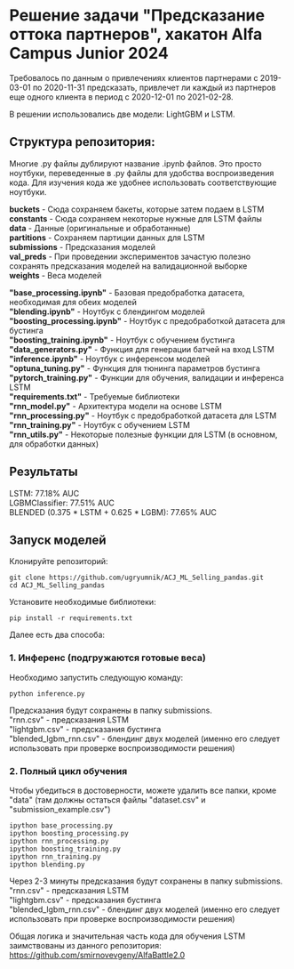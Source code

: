 # Решение задачи "Предсказание оттока партнеров", хакатон Alfa Campus Junior 2024

Требовалось по данным о привлечениях клиентов партнерами с 2019-03-01 по 2020-11-31 предсказать, привлечет ли каждый из партнеров еще одного клиента в период с 2020-12-01 по 2021-02-28.  

В решении использовались две модели: LightGBM и LSTM.

## Структура репозитория:

Многие .py файлы дублируют название .ipynb файлов. Это просто ноутбуки, переведенные в .py файлы для удобства воспроизведения кода. Для изучения кода же удобнее использовать соответствующие ноутбуки.

**buckets** - Сюда сохраняем бакеты, которые затем подаем в LSTM  
**constants** - Сюда сохраняем некоторые нужные для LSTM файлы  
**data** - Данные (оригинальные и обработанные)  
**partitions** - Сохраняем партиции данных для LSTM  
**submissions** - Предсказания моделей  
**val_preds** - При проведении экспериментов зачастую полезно сохранять предсказания моделей на валидационной выборке  
**weights** - Веса моделей

**"base_processing.ipynb"** - Базовая предобработка датасета, необходимая для обеих моделей  
**"blending.ipynb"** - Ноутбук с блендингом моделей  
**"boosting_processing.ipynb"** - Ноутбук с предобработкой датасета для бустинга  
**"boosting_training.ipynb"** - Ноутбук с обучением бустинга  
**"data_generators.py"** - Функция для генерации батчей на вход LSTM  
**"inference.ipynb"** - Ноутбук с инференсом моделей  
**"optuna_tuning.py"** - Функция для тюнинга параметров бустинга  
**"pytorch_training.py"** - Функции для обучения, валидации и инференса LSTM  
**"requirements.txt"** - Требуемые библиотеки  
**"rnn_model.py"** - Архитектура модели на основе LSTM  
**"rnn_processing.py"** - Ноутбук с предобработкой датасета для LSTM  
**"rnn_training.py"** - Ноутбук с обучением LSTM  
**"rnn_utils.py"** - Некоторые полезные функции для LSTM (в основном, для обработки данных)  

## Результаты
LSTM: 77.18% AUC  
LGBMClassifier: 77.51% AUC  
BLENDED (0.375 * LSTM + 0.625 * LGBM): 77.65% AUC  

## Запуск моделей
Клонируйте репозиторий:
```
git clone https://github.com/ugryumnik/ACJ_ML_Selling_pandas.git 
cd ACJ_ML_Selling_pandas
```
Установите необходимые библиотеки:
```
pip install -r requirements.txt
```

Далее есть два способа:  
### 1. Инференс (подгружаются готовые веса)
Необходимо запустить следующую команду:  
```
python inference.py
```
Предсказания будут сохранены в папку submissions.  
"rnn.csv" - предсказания LSTM  
"lightgbm.csv" - предсказания бустинга  
"blended_lgbm_rnn.csv" - блендинг двух моделей (именно его следует использовать при проверке воспроизводимости решения)

### 2. Полный цикл обучения
Чтобы убедиться в достоверности, можете удалить все папки, кроме "data" (там должны остаться файлы "dataset.csv" и "submission_example.csv")
```
ipython base_processing.py
ipython boosting_processing.py
ipython rnn_processing.py
ipython boosting_training.py
ipython rnn_training.py
ipython blending.py
```
Через 2-3 минуты предсказания будут сохранены в папку submissions.  
"rnn.csv" - предсказания LSTM  
"lightgbm.csv" - предсказания бустинга  
"blended_lgbm_rnn.csv" - блендинг двух моделей (именно его следует использовать при проверке воспроизводимости решения) 




Общая логика и значительная часть кода для обучения LSTM заимствованы из данного репозитория: https://github.com/smirnovevgeny/AlfaBattle2.0




